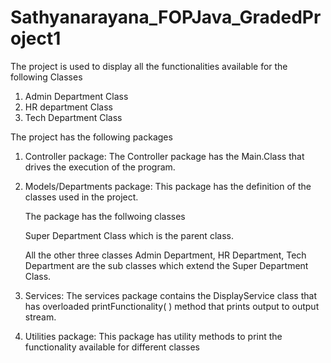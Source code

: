 # Sathyanarayana_FOPJava_GradedProject1

The project is used to display all the functionalities available for the following Classes
1. Admin Department Class
2. HR department Class
3. Tech Department Class

The project has the following packages

1. Controller package: The Controller package has the Main.Class that drives the execution of the program.

2. Models/Departments package: This package has the definition of the classes used in the project.

      The package has the follwoing classes 
 
      Super Department Class which is the parent class.

      All the other three classes Admin Department, HR Department, Tech Department are the sub classes which extend the Super Department Class.
      
3. Services: The services package contains the DisplayService class that has overloaded printFunctionality( ) method that prints output to output stream.
      
4. Utilities package: This package has utility methods to print the functionality available for different classes


